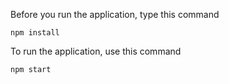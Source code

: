 Before you run the application, type this command

```npm install```


To run the application, use this command

```npm start```
